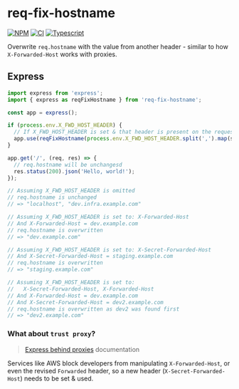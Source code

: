 # req-fix-hostname

[![NPM](https://badge.fury.io/js/req-fix-hostname.svg)](https://npm.im/req-fix-hostname)
[![CI](https://github.com/someimportantcompany/req-fix-hostname/workflows/CI/badge.svg?branch=master)](https://github.com/someimportantcompany/req-fix-hostname/actions?query=branch%3Amaster)
[![Typescript](https://img.shields.io/badge/TS-TypeScript-%230074c1.svg)](https://www.typescriptlang.org)

Overwrite `req.hostname` with the value from another header - similar to how `X-Forwarded-Host` works with proxies.

## Express

```ts
import express from 'express';
import { express as reqFixHostname } from 'req-fix-hostname';

const app = express();

if (process.env.X_FWD_HOST_HEADER) {
  // If X_FWD_HOST_HEADER is set & that header is present on the request, rewrite req.hostname to that value
  app.use(reqFixHostname(process.env.X_FWD_HOST_HEADER.split(',').map(s => s.trim())));
}

app.get('/', (req, res) => {
  // req.hostname will be unchangesd
  res.status(200).json('Hello, world!');
});

// Assuming X_FWD_HOST_HEADER is omitted
// req.hostname is unchanged
// => "localhost", "dev.infra.example.com"

// Assuming X_FWD_HOST_HEADER is set to: X-Forwarded-Host
// And X-Forwarded-Host = dev.example.com
// req.hostname is overwritten
// => "dev.example.com"

// Assuming X_FWD_HOST_HEADER is set to: X-Secret-Forwarded-Host
// And X-Secret-Forwarded-Host = staging.example.com
// req.hostname is overwritten
// => "staging.example.com"

// Assuming X_FWD_HOST_HEADER is set to:
//   X-Secret-Forwarded-Host, X-Forwarded-Host
// And X-Forwarded-Host = dev.example.com
// And X-Secret-Forwarded-Host = dev2.example.com
// req.hostname is overwritten as dev2 was found first
// => "dev2.example.com"
```

### What about `trust proxy`?

> [Express behind proxies](https://expressjs.com/en/guide/behind-proxies.html) documentation

Services like AWS block developers from manipulating `X-Forwarded-Host`, or even the revised `Forwarded` header, so a new header (`X-Secret-Forwarded-Host`) needs to be set & used.
